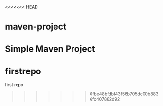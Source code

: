 <<<<<<< HEAD
# maven-project

Simple Maven Project
=======
# firstrepo
first repo
>>>>>>> 0fbe48bfdbf43f56b705dc00b8836fc407882d92
